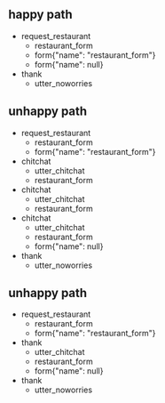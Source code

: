 ## happy path
* request_restaurant
    - restaurant_form
    - form{"name": "restaurant_form"}
    - form{"name": null}
* thank
    - utter_noworries

## unhappy path
* request_restaurant
    - restaurant_form
    - form{"name": "restaurant_form"}
* chitchat
    - utter_chitchat
    - restaurant_form
* chitchat
    - utter_chitchat
    - restaurant_form
* chitchat
    - utter_chitchat
    - restaurant_form
    - form{"name": null}
* thank
    - utter_noworries

## unhappy path
* request_restaurant
    - restaurant_form
    - form{"name": "restaurant_form"}
* thank
    - utter_chitchat
    - restaurant_form
    - form{"name": null}
* thank
    - utter_noworries